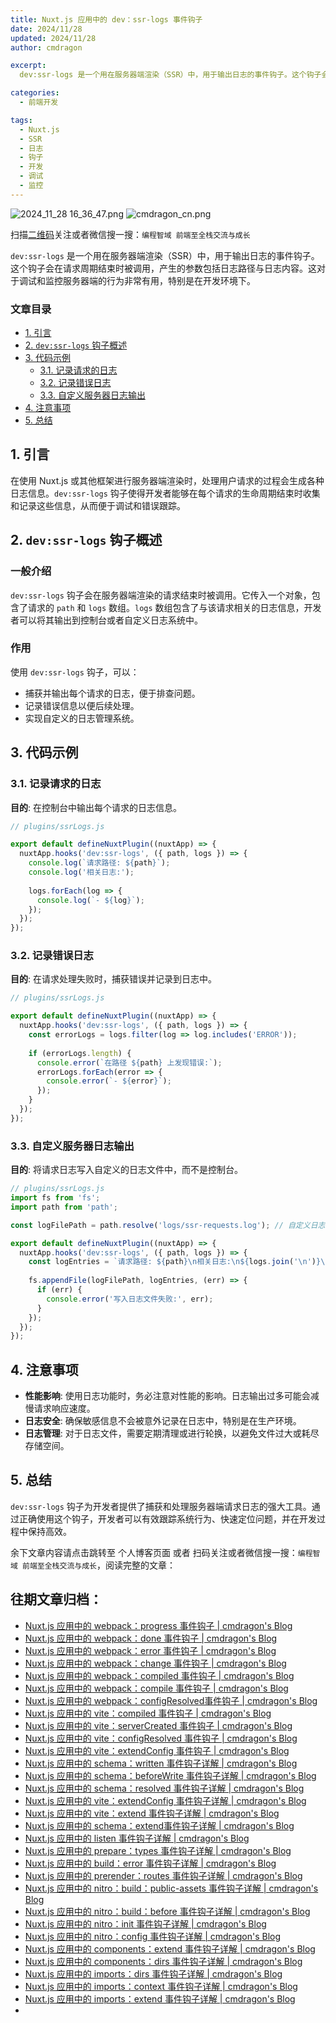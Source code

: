 ```yaml
---
title: Nuxt.js 应用中的 dev：ssr-logs 事件钩子
date: 2024/11/28
updated: 2024/11/28
author: cmdragon

excerpt:
  dev:ssr-logs 是一个用在服务器端渲染（SSR）中，用于输出日志的事件钩子。这个钩子会在请求周期结束时被调用，产生的参数包括日志路径与日志内容。这对于调试和监控服务器端的行为非常有用，特别是在开发环境下。

categories:
  - 前端开发

tags:
  - Nuxt.js
  - SSR
  - 日志
  - 钩子
  - 开发
  - 调试
  - 监控
---
```


<img src="https://static.cmdragon.cn/blog/images/2024_11_28 16_36_47.png@blog" title="2024_11_28 16_36_47.png" alt="2024_11_28 16_36_47.png"/>


<img src="https://static.cmdragon.cn/blog/images/cmdragon_cn.png" title="cmdragon_cn.png" alt="cmdragon_cn.png"/>


扫描[二维码](https://static.cmdragon.cn/blog/images/cmdragon_cn.png)关注或者微信搜一搜：`编程智域 前端至全栈交流与成长`

`dev:ssr-logs` 是一个用在服务器端渲染（SSR）中，用于输出日志的事件钩子。这个钩子会在请求周期结束时被调用，产生的参数包括日志路径与日志内容。这对于调试和监控服务器端的行为非常有用，特别是在开发环境下。


### 文章目录

- [1. 引言](#1-引言)
- [2. `dev:ssr-logs` 钩子概述](#2-devssr-logs-钩子概述)
- [3. 代码示例](#3-代码示例)
  - [3.1. 记录请求的日志](#31-记录请求的日志)
  - [3.2. 记录错误日志](#32-记录错误日志)
  - [3.3. 自定义服务器日志输出](#33-自定义服务器日志输出)
- [4. 注意事项](#4-注意事项)
- [5. 总结](#5-总结)

## 1. 引言

在使用 Nuxt.js 或其他框架进行服务器端渲染时，处理用户请求的过程会生成各种日志信息。`dev:ssr-logs` 钩子使得开发者能够在每个请求的生命周期结束时收集和记录这些信息，从而便于调试和错误跟踪。

## 2. `dev:ssr-logs` 钩子概述

### 一般介绍

`dev:ssr-logs` 钩子会在服务器端渲染的请求结束时被调用。它传入一个对象，包含了请求的 `path` 和 `logs` 数组。`logs` 数组包含了与该请求相关的日志信息，开发者可以将其输出到控制台或者自定义日志系统中。

### 作用

使用 `dev:ssr-logs` 钩子，可以：
- 捕获并输出每个请求的日志，便于排查问题。
- 记录错误信息以便后续处理。
- 实现自定义的日志管理系统。

## 3. 代码示例

### 3.1. 记录请求的日志

**目的**: 在控制台中输出每个请求的日志信息。

```javascript
// plugins/ssrLogs.js

export default defineNuxtPlugin((nuxtApp) => {
  nuxtApp.hooks('dev:ssr-logs', ({ path, logs }) => {
    console.log(`请求路径: ${path}`);
    console.log('相关日志:');
    
    logs.forEach(log => {
      console.log(`- ${log}`);
    });
  });
});
```

### 3.2. 记录错误日志

**目的**: 在请求处理失败时，捕获错误并记录到日志中。

```javascript
// plugins/ssrLogs.js

export default defineNuxtPlugin((nuxtApp) => {
  nuxtApp.hooks('dev:ssr-logs', ({ path, logs }) => {
    const errorLogs = logs.filter(log => log.includes('ERROR'));
    
    if (errorLogs.length) {
      console.error(`在路径 ${path} 上发现错误:`);
      errorLogs.forEach(error => {
        console.error(`- ${error}`);
      });
    }
  });
});
```

### 3.3. 自定义服务器日志输出

**目的**: 将请求日志写入自定义的日志文件中，而不是控制台。

```javascript
// plugins/ssrLogs.js
import fs from 'fs';
import path from 'path';

const logFilePath = path.resolve('logs/ssr-requests.log'); // 自定义日志文件路径

export default defineNuxtPlugin((nuxtApp) => {
  nuxtApp.hooks('dev:ssr-logs', ({ path, logs }) => {
    const logEntries = `请求路径: ${path}\n相关日志:\n${logs.join('\n')}\n\n`;
    
    fs.appendFile(logFilePath, logEntries, (err) => {
      if (err) {
        console.error('写入日志文件失败:', err);
      }
    });
  });
});
```

## 4. 注意事项

- **性能影响**: 使用日志功能时，务必注意对性能的影响。日志输出过多可能会减慢请求响应速度。
- **日志安全**: 确保敏感信息不会被意外记录在日志中，特别是在生产环境。
- **日志管理**: 对于日志文件，需要定期清理或进行轮换，以避免文件过大或耗尽存储空间。

## 5. 总结

`dev:ssr-logs` 钩子为开发者提供了捕获和处理服务器端请求日志的强大工具。通过正确使用这个钩子，开发者可以有效跟踪系统行为、快速定位问题，并在开发过程中保持高效。

余下文章内容请点击跳转至 个人博客页面 或者 扫码关注或者微信搜一搜：`编程智域 前端至全栈交流与成长`，阅读完整的文章：

## 往期文章归档：

- [Nuxt.js 应用中的 webpack：progress 事件钩子 | cmdragon's Blog](https://blog.cmdragon.cn/posts/533d23bcbe61/)
- [Nuxt.js 应用中的 webpack：done 事件钩子 | cmdragon's Blog](https://blog.cmdragon.cn/posts/3e8fa49cbd4b/)
- [Nuxt.js 应用中的 webpack：error 事件钩子 | cmdragon's Blog](https://blog.cmdragon.cn/posts/0fb47ad58e14/)
- [Nuxt.js 应用中的 webpack：change 事件钩子 | cmdragon's Blog](https://blog.cmdragon.cn/posts/43a57e843f48/)
- [Nuxt.js 应用中的 webpack：compiled 事件钩子 | cmdragon's Blog](https://blog.cmdragon.cn/posts/0b6ec5ce3d59/)
- [Nuxt.js 应用中的 webpack：compile 事件钩子 | cmdragon's Blog](https://blog.cmdragon.cn/posts/7336c7f0809e/)
- [Nuxt.js 应用中的 webpack：configResolved事件钩子 | cmdragon's Blog](https://blog.cmdragon.cn/posts/afe62aeeaf6f/)
- [Nuxt.js 应用中的 vite：compiled 事件钩子 | cmdragon's Blog](https://blog.cmdragon.cn/posts/973541933f38/)
- [Nuxt.js 应用中的 vite：serverCreated 事件钩子 | cmdragon's Blog](https://blog.cmdragon.cn/posts/ab7710befd8e/)
- [Nuxt.js 应用中的 vite：configResolved 事件钩子 | cmdragon's Blog](https://blog.cmdragon.cn/posts/1266785cead8/)
- [Nuxt.js 应用中的 vite：extendConfig 事件钩子 | cmdragon's Blog](https://blog.cmdragon.cn/posts/e1ea2c9a1566/)
- [Nuxt.js 应用中的 schema：written 事件钩子详解 | cmdragon's Blog](https://blog.cmdragon.cn/posts/11121d82a55c/)
- [Nuxt.js 应用中的 schema：beforeWrite 事件钩子详解 | cmdragon's Blog](https://blog.cmdragon.cn/posts/14f648e6cb9f/)
- [Nuxt.js 应用中的 schema：resolved 事件钩子详解 | cmdragon's Blog](https://blog.cmdragon.cn/posts/c343331f3f06/)
- [Nuxt.js 应用中的 vite：extendConfig 事件钩子详解 | cmdragon's Blog](https://blog.cmdragon.cn/posts/5ea147f7e6ee/)
- [Nuxt.js 应用中的 vite：extend 事件钩子详解 | cmdragon's Blog](https://blog.cmdragon.cn/posts/76f8905ddea2/)
- [Nuxt.js 应用中的 schema：extend事件钩子详解 | cmdragon's Blog](https://blog.cmdragon.cn/posts/271e7f413d3a/)
- [Nuxt.js 应用中的 listen 事件钩子详解 | cmdragon's Blog](https://blog.cmdragon.cn/posts/bfdfe1fbb4cc/)
- [Nuxt.js 应用中的 prepare：types 事件钩子详解 | cmdragon's Blog](https://blog.cmdragon.cn/posts/a893a1ffa34a/)
- [Nuxt.js 应用中的 build：error 事件钩子详解 | cmdragon's Blog](https://blog.cmdragon.cn/posts/6ea046edf756/)
- [Nuxt.js 应用中的 prerender：routes 事件钩子详解 | cmdragon's Blog](https://blog.cmdragon.cn/posts/925363b7ba91/)
- [Nuxt.js 应用中的 nitro：build：public-assets 事件钩子详解 | cmdragon's Blog](https://blog.cmdragon.cn/posts/e3ab63fec9ce/)
- [Nuxt.js 应用中的 nitro：build：before 事件钩子详解 | cmdragon's Blog](https://blog.cmdragon.cn/posts/1c70713c402c/)
- [Nuxt.js 应用中的 nitro：init 事件钩子详解 | cmdragon's Blog](https://blog.cmdragon.cn/posts/8122bb43e5c6/)
- [Nuxt.js 应用中的 nitro：config 事件钩子详解 | cmdragon's Blog](https://blog.cmdragon.cn/posts/61ef115005d4/)
- [Nuxt.js 应用中的 components：extend 事件钩子详解 | cmdragon's Blog](https://blog.cmdragon.cn/posts/f1df4f41c9a9/)
- [Nuxt.js 应用中的 components：dirs 事件钩子详解 | cmdragon's Blog](https://blog.cmdragon.cn/posts/0f896139298c/)
- [Nuxt.js 应用中的 imports：dirs 事件钩子详解 | cmdragon's Blog](https://blog.cmdragon.cn/posts/ddb970c3c508/)
- [Nuxt.js 应用中的 imports：context 事件钩子详解 | cmdragon's Blog](https://blog.cmdragon.cn/posts/95d21c3b16f6/)
- [Nuxt.js 应用中的 imports：extend 事件钩子详解 | cmdragon's Blog](https://blog.cmdragon.cn/posts/002d9daf4c46/)
-


